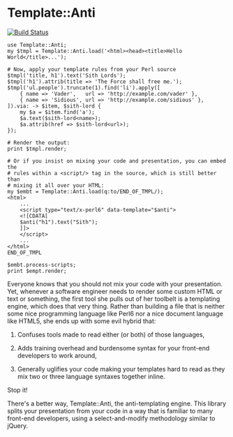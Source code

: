 # Template::Anti

[![Build Status](https://travis-ci.org/zostay/Template-Anti.png)](https://travis-ci.org/zostay/Template-Anti)

    use Template::Anti;
    my $tmpl = Template::Anti.load('<html><head><title>Hello World</title>...');

    # Now, apply your template rules from your Perl source
    $tmpl('title, h1').text('Sith Lords');
    $tmpl('h1').attrib(title => 'The Force shall free me.');
    $tmpl('ul.people').truncate(1).find('li').apply([
        { name => 'Vader',   url => 'http://example.com/vader' },
        { name => 'Sidious', url => 'http://example.com/sidious' },
    ]).via: -> $item, $sith-lord {
        my $a = $item.find('a');
        $a.text($sith-lord<name>);
        $a.attrib(href => $sith-lord<url>);
    });

    # Render the output:
    print $tmpl.render;

    # Or if you insist on mixing your code and presentation, you can embed the
    # rules within a <script/> tag in the source, which is still better than
    # mixing it all over your HTML:
    my $embt = Template::Anti.load(q:to/END_OF_TMPL/);
    <html>
        ...
        <script type="text/x-perl6" data-template="$anti">
        <![CDATA[
        $anti("h1").text("Sith");
        ]]>
        </script>
        ...
    </html>
    END_OF_TMPL

    $embt.process-scripts;
    print $empt.render;

Everyone knows that you should not mix your code with your presentation. Yet,
whenever a software engineer needs to render some custom HTML or text or
something, the first tool she pulls out of her toolbelt is a templating engine,
which does that very thing. Rather than building a file that is neither some
nice programming language like Perl6 nor a nice document language like HTML5,
she ends up with some evil hybrid that:

1. Confuses tools made to read either (or both) of those languages, 

2. Adds training overhead and burdensome syntax for your front-end developers to
   work around,

3. Generally uglifies your code making your templates hard to read as they mix
   two or three language syntaxes together inline.

Stop it!

There's a better way, Template::Anti, the anti-templating engine. This
library splits your presentation from your code in a way that is familiar to
many front-end developers, using a select-and-modify methodology similar to
jQuery.

